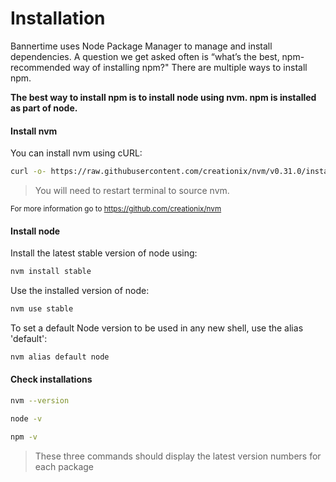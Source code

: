 # Installation

Bannertime uses Node Package Manager to manage and install dependencies. A question we get asked often is “what’s the best, npm-recommended way of installing npm?" There are multiple ways to install npm.

**The best way to install npm is to install node using nvm. npm is installed as part of node.**

#### Install nvm

You can install nvm using cURL:
```bash
curl -o- https://raw.githubusercontent.com/creationix/nvm/v0.31.0/install.sh | bash
```

> You will need to restart terminal to source nvm.

<sub>For more information go to https://github.com/creationix/nvm</sub>

#### Install node

Install the latest stable version of node using:
```bash
nvm install stable
```

Use the installed version of node:
```bash
nvm use stable
```

To set a default Node version to be used in any new shell, use the alias 'default':
```bash
nvm alias default node
```

#### Check installations

```bash
nvm --version
```

```bash
node -v
```

```bash
npm -v
```

> These three commands should display the latest version numbers for each package
